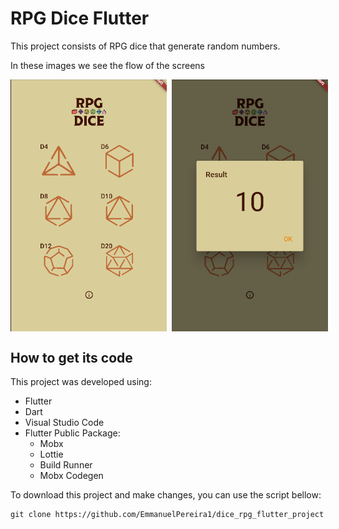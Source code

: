 # RPG Dice Flutter

This project consists of RPG dice that generate random numbers.

In these images we see the flow of the screens

<div style="display: flex;">
<img src="./screenshots/home.png" width="250">&nbsp;&nbsp;
<img src="./screenshots/result.png" width="250">
</div>

## How to get its code

This project was developed using:
- Flutter
- Dart
- Visual Studio Code
- Flutter Public Package:
    - Mobx
    - Lottie
    - Build Runner
    - Mobx Codegen

To download this project and make changes, you can use the script bellow:

```
git clone https://github.com/EmmanuelPereira1/dice_rpg_flutter_project
```